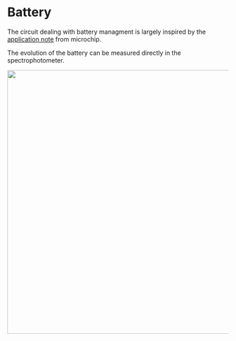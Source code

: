 
# Battery

The circuit dealing with battery managment is largely inspired by the [application note](power-design.pdf) from microchip.

The evolution of the battery can be measured directly in the spectrophotometer.

<img src="battery.svg" width="600" />


